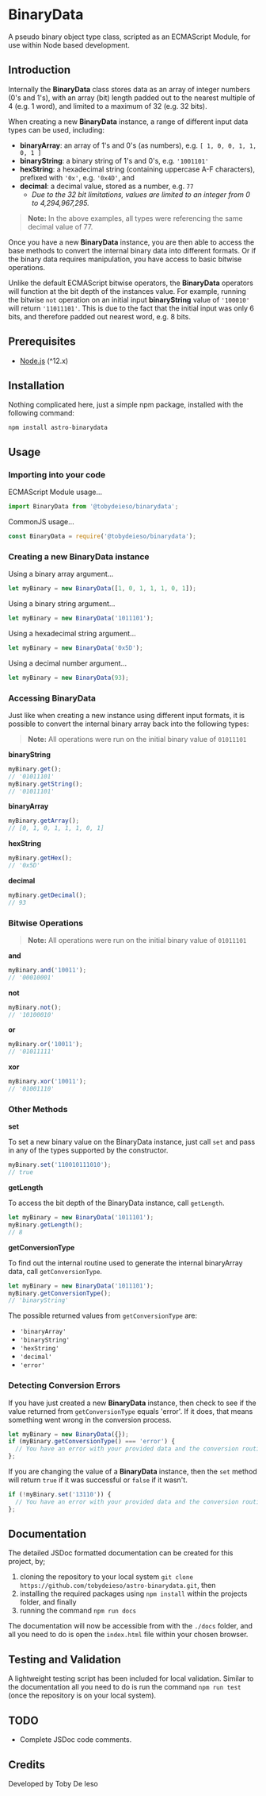 # BinaryData

A pseudo binary object type class, scripted as an ECMAScript Module, for use within Node based development. 

## Introduction

Internally the **BinaryData** class stores data as an array of integer numbers (0's and 1's), with an array (bit) length padded out to the nearest multiple of 4 (e.g. 1 word), and limited to a maximum of 32 (e.g. 32 bits).

When creating a new **BinaryData** instance, a range of different input data types can be used, including:

* **binaryArray**: an array of 1's and 0's (as numbers), e.g. `[ 1, 0, 0, 1, 1, 0, 1 ]`
* **binaryString**: a binary string of 1's and 0's, e.g. `'1001101'`
* **hexString**: a hexadecimal string (containing uppercase A-F characters), prefixed with `'0x'`, e.g. `'0x4D'`, and
* **decimal**: a decimal value, stored as a number, e.g. `77`
  * *Due to the 32 bit limitations, values are limited to an integer from 0 to 4,294,967,295.*

> **Note:** In the above examples, all types were referencing the same decimal value of 77.

Once you have a new **BinaryData** instance, you are then able to access the base methods to convert the internal binary data into different formats. Or if the binary data requires manipulation, you have access to basic bitwise operations. 

Unlike the default ECMAScript bitwise operators, the **BinaryData** operators will function at the bit depth of the instances value. For example, running the bitwise `not` operation on an initial input **binaryString** value of `'100010'` will return `'11011101'`. This is due to the fact that the initial input was only 6 bits, and therefore padded out nearest word, e.g. 8 bits.

## Prerequisites

* [Node.js](https://nodejs.org/) (^12.x)

## Installation

Nothing complicated here, just a simple npm package, installed with the following command:

```
npm install astro-binarydata
```

## Usage

### Importing into your code

ECMAScript Module usage...

```javascript
import BinaryData from '@tobydeieso/binarydata';
```

CommonJS usage...

```javascript
const BinaryData = require('@tobydeieso/binarydata');
```

### Creating a new BinaryData instance

Using a binary array argument...

```javascript
let myBinary = new BinaryData([1, 0, 1, 1, 1, 0, 1]);
```

Using a binary string argument...

```javascript
let myBinary = new BinaryData('1011101');
```

Using a hexadecimal string argument...

```javascript
let myBinary = new BinaryData('0x5D');
```

Using a decimal number argument...

```javascript
let myBinary = new BinaryData(93);
```

### Accessing BinaryData

Just like when creating a new instance using different input formats, it is possible to convert the internal binary array back into the following types:

> **Note:** All operations were run on the initial binary value of `01011101`

**binaryString**

```javascript
myBinary.get();
// '01011101'
myBinary.getString();
// '01011101'
```

**binaryArray**

```javascript
myBinary.getArray();
// [0, 1, 0, 1, 1, 1, 0, 1]
```

**hexString**

```javascript
myBinary.getHex();
// '0x5D'
```

**decimal**

```javascript
myBinary.getDecimal();
// 93
```

### Bitwise Operations

> **Note:** All operations were run on the initial binary value of `01011101`

**and**

```javascript
myBinary.and('10011');
// '00010001'
```

**not**

```javascript
myBinary.not();
// '10100010'
```

**or**

```javascript
myBinary.or('10011');
// '01011111'
```

**xor**

```javascript
myBinary.xor('10011');
// '01001110'
```

### Other Methods

**set**

To set a new binary value on the BinaryData instance, just call `set` and pass in any of the types supported by the constructor.

```javascript
myBinary.set('110010111010');
// true
```

**getLength**

To access the bit depth of the BinaryData instance, call `getLength`.

```javascript
let myBinary = new BinaryData('1011101');
myBinary.getLength();
// 8
```

**getConversionType**

To find out the internal routine used to generate the internal binaryArray data, call `getConversionType`.

```javascript
let myBinary = new BinaryData('1011101');
myBinary.getConversionType();
// 'binaryString'
```

The possible returned values from `getConversionType` are:

* `'binaryArray'`
* `'binaryString'`
* `'hexString'`
* `'decimal'`
* `'error'`

### Detecting Conversion Errors

If you have just created a new **BinaryData** instance, then check to see if the value returned from `getConversionType` equals 'error'. If it does, that means something went wrong in the conversion process.

```javascript
let myBinary = new BinaryData({});
if (myBinary.getConversionType() === 'error') {
  // You have an error with your provided data and the conversion routines failed to create a binary array.
};
```

If you are changing the value of a **BinaryData** instance, then the `set` method will return `true` if it was successful or `false` if it wasn't.

```javascript
if (!myBinary.set('13110')) {
  // You have an error with your provided data and the conversion routines failed to create a binary array.
};
```

## Documentation

The detailed JSDoc formatted documentation can be created for this project, by;

1. cloning the repository to your local system `git clone https://github.com/tobydeieso/astro-binarydata.git`, then
2. installing the required packages using `npm install` within the projects folder, and finally
3. running the command `npm run docs`

The documentation will now be accessible from with the `./docs` folder, and all you need to do is open the `index.html` file within your chosen browser.

## Testing and Validation

A lightweight testing script has been included for local validation. Similar to the documentation all you need to do is run the command `npm run test` (once the repository is on your local system).

## TODO

* Complete JSDoc code comments.

## Credits

Developed by Toby De Ieso